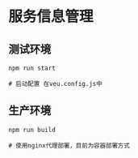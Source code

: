 # 服务信息管理

## 测试环境


```
npm run start

# 启动配置 在veu.config.js中
```


## 生产环境
```
npm run build

# 使用nginx代理部署，目前为容器部署方式
```
